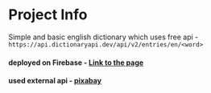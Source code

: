 # Project Info
Simple and basic english dictionary which uses free api - `https://api.dictionaryapi.dev/api/v2/entries/en/<word>`

#### deployed on Firebase - [Link to the page](https://check-word-8352c.web.app/)
#### used external api - [pixabay](https://pixabay.com/)



